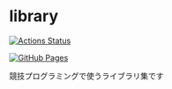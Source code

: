 # library

[![Actions Status](https://github.com/yuruhi/library/workflows/verify/badge.svg)](https://github.com/yuruhi/library/actions)

[![GitHub Pages](https://img.shields.io/static/v1?label=GitHub+Pages&message=+&color=brightgreen&logo=github)](https://yuruhi.github.io/library/)

競技プログラミングで使うライブラリ集です
